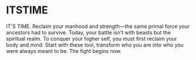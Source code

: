 # ITSTIME
IT'S TIME. Reclaim your manhood and strength—the same primal force your ancestors had to survive. Today, your battle isn’t with beasts but the spiritual realm. To conquer your higher self, you must first reclaim your body and mind. Start with these tool, transform who you are into who you were always meant to be. The fight begins now.
